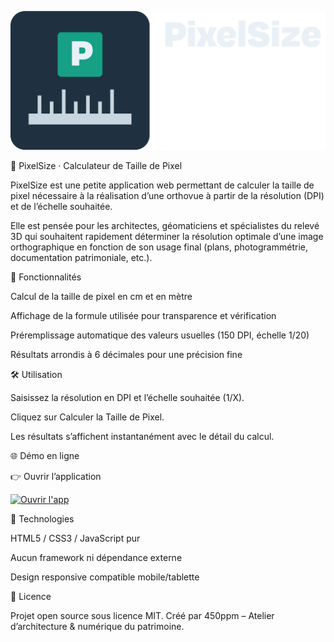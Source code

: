 ![PixelSize](./pixelsize_logo.png)

🧮 PixelSize · Calculateur de Taille de Pixel

PixelSize est une petite application web permettant de calculer la taille de pixel nécessaire à la réalisation d’une orthovue à partir de la résolution (DPI) et de l’échelle souhaitée.

Elle est pensée pour les architectes, géomaticiens et spécialistes du relevé 3D qui souhaitent rapidement déterminer la résolution optimale d’une image orthographique en fonction de son usage final (plans, photogrammétrie, documentation patrimoniale, etc.).

🚀 Fonctionnalités

Calcul de la taille de pixel en cm et en mètre

Affichage de la formule utilisée pour transparence et vérification

Préremplissage automatique des valeurs usuelles (150 DPI, échelle 1/20)

Résultats arrondis à 6 décimales pour une précision fine
​

🛠️ Utilisation

Saisissez la résolution en DPI et l’échelle souhaitée (1/X).

Cliquez sur Calculer la Taille de Pixel.

Les résultats s’affichent instantanément avec le détail du calcul.

🌐 Démo en ligne

👉 Ouvrir l’application

[![Ouvrir l'app](https://img.shields.io/badge/Ouvrir%20l%27app-OrthoScale-blue)](https://450ppm.github.io/OrthoScale/OrthoScale/)

📂 Technologies

HTML5 / CSS3 / JavaScript pur

Aucun framework ni dépendance externe

Design responsive compatible mobile/tablette

📄 Licence

Projet open source sous licence MIT.
Créé par 450ppm – Atelier d’architecture & numérique du patrimoine.


